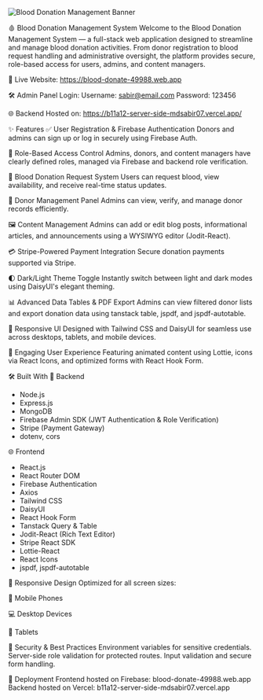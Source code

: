 <!-- Cover Image -->
![Blood Donation Management Banner](.github/sabir-portfolio.png)

🩸 Blood Donation Management System
Welcome to the Blood Donation Management System — a full-stack web application designed to streamline and manage blood donation activities. From donor registration to blood request handling and administrative oversight, the platform provides secure, role-based access for users, admins, and content managers.

🔗 Live Website: https://blood-donate-49988.web.app

🛠️ Admin Panel Login:
Username: sabir@email.com
Password: 123456

🌐 Backend Hosted on: https://b11a12-server-side-mdsabir07.vercel.app/

✨ Features
✅ User Registration & Firebase Authentication
Donors and admins can sign up or log in securely using Firebase Auth.

🔐 Role-Based Access Control
Admins, donors, and content managers have clearly defined roles, managed via Firebase and backend role verification.

📝 Blood Donation Request System
Users can request blood, view availability, and receive real-time status updates.

👤 Donor Management Panel
Admins can view, verify, and manage donor records efficiently.

🖼️ Content Management
Admins can add or edit blog posts, informational articles, and announcements using a WYSIWYG editor (Jodit-React).

💳 Stripe-Powered Payment Integration
Secure donation payments supported via Stripe.

🌓 Dark/Light Theme Toggle
Instantly switch between light and dark modes using DaisyUI's elegant theming.

📊 Advanced Data Tables & PDF Export
Admins can view filtered donor lists and export donation data using tanstack table, jspdf, and jspdf-autotable.

📱 Responsive UI
Designed with Tailwind CSS and DaisyUI for seamless use across desktops, tablets, and mobile devices.

💬 Engaging User Experience
Featuring animated content using Lottie, icons via React Icons, and optimized forms with React Hook Form.

🛠️ Built With
🔧 Backend
* Node.js
* Express.js
* MongoDB
* Firebase Admin SDK (JWT Authentication & Role Verification)
* Stripe (Payment Gateway)
* dotenv, cors

🌐 Frontend
* React.js
* React Router DOM
* Firebase Authentication
* Axios
* Tailwind CSS
* DaisyUI
* React Hook Form
* Tanstack Query & Table
* Jodit-React (Rich Text Editor)
* Stripe React SDK
* Lottie-React
* React Icons
* jspdf, jspdf-autotable

📱 Responsive Design Optimized for all screen sizes:

📱 Mobile Phones

💻 Desktop Devices

📲 Tablets

🔐 Security & Best Practices
Environment variables for sensitive credentials.
Server-side role validation for protected routes.
Input validation and secure form handling.

🚀 Deployment
Frontend hosted on Firebase: blood-donate-49988.web.app
Backend hosted on Vercel: b11a12-server-side-mdsabir07.vercel.app

